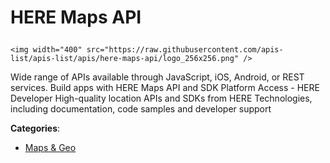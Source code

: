 # HERE Maps API<p align="center">
    <img width="400" src="https://raw.githubusercontent.com/apis-list/apis-list/apis/here-maps-api/logo_256x256.png" />
</p>

Wide range of APIs available through JavaScript, iOS, Android, or REST services.  Build apps with HERE Maps API and SDK Platform Access - HERE Developer High-quality location APIs and SDKs from HERE Technologies, including documentation, code samples and developer support

**Categories**:

- [Maps & Geo](https://github/apis-list/apis-list#maps-and-geo)






